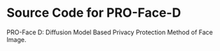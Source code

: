 # Source Code for PRO-Face-D

PRO-Face D: Diffusion Model Based Privacy Protection Method of Face Image.
